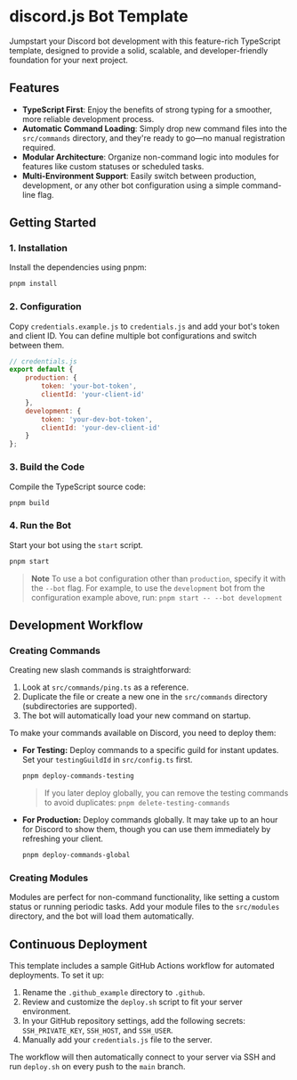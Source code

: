 # discord.js Bot Template

Jumpstart your Discord bot development with this feature-rich TypeScript template, designed to provide a solid, scalable, and developer-friendly foundation for your next project.

## Features

-   **TypeScript First**: Enjoy the benefits of strong typing for a smoother, more reliable development process.
-   **Automatic Command Loading**: Simply drop new command files into the `src/commands` directory, and they're ready to go—no manual registration required.
-   **Modular Architecture**: Organize non-command logic into modules for features like custom statuses or scheduled tasks.
-   **Multi-Environment Support**: Easily switch between production, development, or any other bot configuration using a simple command-line flag.

## Getting Started

### 1. Installation

Install the dependencies using pnpm:

```bash
pnpm install
```

### 2. Configuration

Copy `credentials.example.js` to `credentials.js` and add your bot's token and client ID. You can define multiple bot configurations and switch between them.

```javascript
// credentials.js
export default {
    production: {
        token: 'your-bot-token',
        clientId: 'your-client-id'
    },
    development: {
        token: 'your-dev-bot-token',
        clientId: 'your-dev-client-id'
    }
};
```

### 3. Build the Code

Compile the TypeScript source code:

```bash
pnpm build
```

### 4. Run the Bot

Start your bot using the `start` script.

```bash
pnpm start
```

> **Note**
> To use a bot configuration other than `production`, specify it with the `--bot` flag. For example, to use the `development` bot from the configuration example above, run:
> `pnpm start -- --bot development`

## Development Workflow

### Creating Commands

Creating new slash commands is straightforward:

1.  Look at `src/commands/ping.ts` as a reference.
2.  Duplicate the file or create a new one in the `src/commands` directory (subdirectories are supported).
3.  The bot will automatically load your new command on startup.

To make your commands available on Discord, you need to deploy them:

-   **For Testing:** Deploy commands to a specific guild for instant updates. Set your `testingGuildId` in `src/config.ts` first.

    ```bash
    pnpm deploy-commands-testing
    ```

    > If you later deploy globally, you can remove the testing commands to avoid duplicates:
    > `pnpm delete-testing-commands`

-   **For Production:** Deploy commands globally. It may take up to an hour for Discord to show them, though you can use them immediately by refreshing your client.
    ```bash
    pnpm deploy-commands-global
    ```

### Creating Modules

Modules are perfect for non-command functionality, like setting a custom status or running periodic tasks. Add your module files to the `src/modules` directory, and the bot will load them automatically.

## Continuous Deployment

This template includes a sample GitHub Actions workflow for automated deployments. To set it up:

1.  Rename the `.github_example` directory to `.github`.
2.  Review and customize the `deploy.sh` script to fit your server environment.
3.  In your GitHub repository settings, add the following secrets: `SSH_PRIVATE_KEY`, `SSH_HOST`, and `SSH_USER`.
4.  Manually add your `credentials.js` file to the server.

The workflow will then automatically connect to your server via SSH and run `deploy.sh` on every push to the `main` branch.
